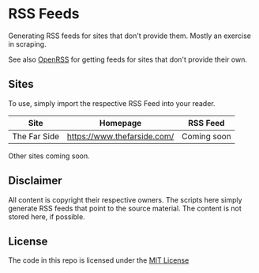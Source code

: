 # RSS Feeds
Generating RSS feeds for sites that don't provide them. Mostly an exercise in scraping.

See also [OpenRSS](https://openrss.org/) for getting feeds for sites that don't provide their own.


## Sites

To use, simply import the respective RSS Feed into your reader.

| Site | Homepage | RSS Feed |
|------|----------|----------|
| The Far Side | https://www.thefarside.com/ | Coming soon |

Other sites coming soon.

## Disclaimer
All content is copyright their respective owners. The scripts here simply generate RSS feeds that point to the source material. The content is not stored here, if possible.

## License
The code in this repo is licensed under the [MIT License](/LICENSE)